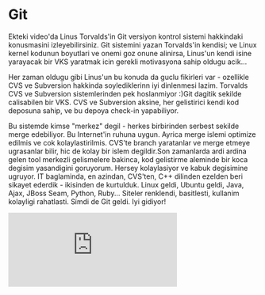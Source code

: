 # Git

Ekteki video'da Linus Torvalds'in Git versiyon kontrol sistemi
hakkindaki konusmasini izleyebilirsiniz. Git sistemini yazan
Torvalds'in kendisi; ve Linux kernel kodunun boyutlari ve onemi goz
onune alinirsa, Linus'un kendi isine yarayacak bir VKS yaratmak icin
gerekli motivasyona sahip oldugu acik...

Her zaman oldugu gibi Linus'un bu konuda da guclu fikirleri var -
ozellikle CVS ve Subversion hakkinda soylediklerinn iyi dinlenmesi
lazim. Torvalds CVS ve Subversion sistemlerinden pek hoslanmiyor :)Git
dagitik sekilde calisabilen bir VKS. CVS ve Subversion aksine, her
gelistirici kendi kod deposuna sahip, ve bu depoya check-in
yapabiliyor.

Bu sistemde kimse "merkez" degil - herkes birbirinden serbest sekilde
merge edebiliyor. Bu Internet'in ruhuna uygun. Ayrica merge islemi
optimize edilmis ve cok kolaylastirilmis. CVS'te branch yaratanlar ve
merge etmeye ugrasanlar bilir, hic de kolay bir islem degildir.Son
zamanlarda ardi ardina gelen tool merkezli gelismelere bakinca, kod
gelistirme aleminde bir koca degisim yasandigini goruyorum. Hersey
kolaylasiyor ve kabuk degisimine ugruyor. IT baglaminda, en azindan,
CVS'ten, C++ dilinden ezelden beri sikayet ederdik - ikisinden de
kurtulduk. Linux geldi, Ubuntu geldi, Java, Ajax, JBoss Seam, Python,
Ruby... Siteler renklendi, basitlesti, kullanim kolayligi
rahatlasti. Simdi de Git geldi. Iyi gidiyor!

<iframe width="340"  src="https://www.youtube.com/embed/4XpnKHJAok8" frameborder="0" allow="accelerometer; autoplay; clipboard-write; encrypted-media; gyroscope; picture-in-picture" allowfullscreen></iframe>





